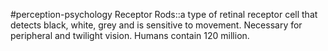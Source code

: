 #perception-psychology 
Receptor Rods::a type of retinal receptor cell that detects black, white, grey and is sensitive to movement. Necessary for peripheral and twilight vision. Humans contain 120 million.